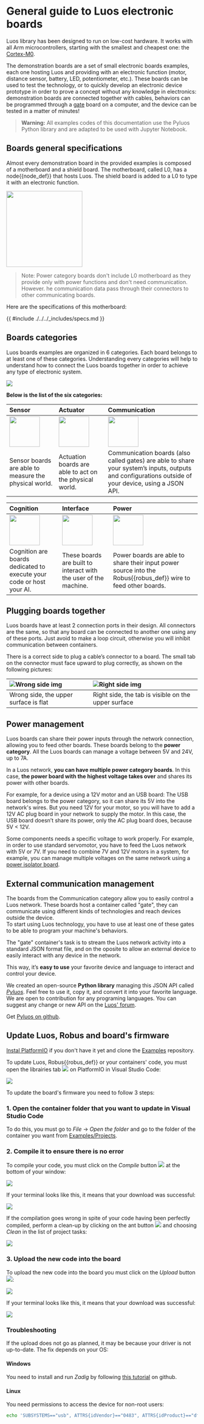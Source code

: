 # General guide to Luos electronic boards

Luos library has been designed to run on low-cost hardware. It works with all Arm microcontrollers, starting with the smallest and cheapest one: the <a href="https://developer.arm.com/ip-products/processors/cortex-m/cortex-m0" target="_blank">Cortex-M0</a>.

The demonstration boards are a set of small electronic boards examples, each one hosting Luos and providing with an electronic function (motor, distance sensor, battery, LED, potentiometer, etc.). These boards can be used to test the technology, or to quickly develop an electronic device prototype in order to prove a concept without any knowledge in electronics: demonstration boards are connected together with cables, behaviors can be programmed through a [gate](./boards_list/usb.md) board on a computer, and the device can be tested in a matter of minutes!

> **Warning:** All examples codes of this documentation use the Pyluos Python library and are adapted to be used with Jupyter Notebook.

## Boards general specifications

Almost every demonstration board in the provided examples is composed of a motherboard and a shield board. The motherboard, called L0, has a <span class="cust_tooltip">node<span class="cust_tooltiptext">{{node_def}}</span></span> that hosts Luos. The shield board is added to a L0 to type it with an electronic function.

<img src="/img/assembly.png" height="200px" />

> Note: Power category boards don't include L0 motherboard as they provide only with power functions and don't need communication. However. he communication data pass through their connectors to other communicating boards.

Here are the specifications of this motherboard:

{{ #include ./../../_includes/specs.md }}

## Boards categories

Luos boards examples are organized in 6 categories. Each board belongs to at least one of these categories. Understanding every categories will help to understand how to connect the Luos boards together in order to achieve any type of electronic system.

<img src="/img/boards_example.png" height="" />

**Below is the list of the six categories:**

| Sensor                                                | Actuator                                                | Communication                                                                                                                                         |
| :---------------------------------------------------- | :------------------------------------------------------ | :---------------------------------------------------------------------------------------------------------------------------------------------------- |
| <img src="/img/sticker-sensor.png" height="80" />     | <img src="/img/sticker-actuation.png" height="80" />    | <img src="/img/sticker-communication.png" height="80" />                                                                                              |
| Sensor boards are able to measure the physical world. | Actuation boards are able to act on the physical world. | Communication boards (also called gates) are able to share your system’s inputs, outputs and configurations outside of your device, using a JSON API. |

| Cognition                                                            | Interface                                                        | Power                                                                                                                                                                                  |
| :------------------------------------------------------------------- | :--------------------------------------------------------------- | :------------------------------------------------------------------------------------------------------------------------------------------------------------------------------------- |
| <img src="/img/sticker-cognition.png" height="80" />                 | <img src="/img/sticker-interface.png" height="80" />             | <img src="/img/sticker-power.png" height="80" />                                                                                                                                       |
| Cognition are boards dedicated to execute your code or host your AI. | These boards are built to interact with the user of the machine. | Power boards are able to share their input power source into the <span class="cust_tooltip">Robus<span class="cust_tooltiptext">{{robus_def}}</span></span> wire to feed other boards. |

<a name="plug"></a>

## Plugging boards together

Luos boards have at least 2 connection ports in their design. All connectors are the same, so that any board can be connected to another one using any of these ports. Just avoid to make a loop circuit, otherwise you will inhibit communication between containers.

There is a correct side to plug a cable’s connector to a board. The small tab on the connector must face upward to plug correctly, as shown on the following pictures:

| ![Wrong side img](/img/plug-no.png)   | ![Right side img](/img/plug-yes.png)                |
| :------------------------------------ | :-------------------------------------------------- |
| Wrong side, the upper surface is flat | Right side, the tab is visible on the upper surface |

## Power management

Luos boards can share their power inputs through the network connection, allowing you to feed other boards. These boards belong to the **power category**.
All the Luos boards can manage a voltage between 5V and 24V, up to 7A.

In a Luos network, **you can have multiple power category boards**. In this case, **the power board with the highest voltage takes over** and shares its power with other boards.

For example, for a device using a 12V motor and an USB board: The USB board belongs to the power category, so it can share its 5V into the network's wires. But you need 12V for your motor, so you will have to add a 12V AC plug board in your network to supply the motor. In this case, the USB board doesn’t share its power, only the AC plug board does, because 5V < 12V.

Some components needs a specific voltage to work properly. For example, in order to use standard servomotor, you have to feed the Luos network with 5V or 7V. If you need to combine 7V and 12V motors in a system, for example, you can manage multiple voltages on the same network using a [power isolator board](./boards_list/power-isolator.md).

## External communication management

The boards from the Communication category allow you to easily control a Luos network. These boards host a container called "gate", they can communicate using different kinds of technologies and reach devices outside the device.<br/>To start using Luos technology, you have to use at least one of these gates to be able to program your machine's behaviors.

The "gate" container's task is to stream the Luos network activity into a standard JSON format file, and on the oposite to allow an external device to easily interact with any device in the network.

This way, it’s **easy to use** your favorite device and language to interact and control your device.

We created an open-source **Python library** managing this JSON API called [_Pyluos_](../software/pyluos.md). Feel free to use it, copy it, and convert it into your favorite language. We are open to contribution for any programing languages. You can suggest any change or new API on the <a href="https://community.luos.io/" target="_blank">Luos' forum</a>.

Get <a href="https://github.com/Luos-io/Pyluos" target="_blank">Pyluos on github</a>.

## Update Luos, Robus and board's firmware

[Instal PlatformIO](../embedded/dev-env.html) if you don't have it yet and clone the [Examples](https://github.com/Luos-io/Examples) repository.

To update Luos, <span class="cust_tooltip">Robus<span class="cust_tooltiptext">{{robus_def}}</span></span> or your containers' code, you must open the librairies tab ![](/img/vscode-lib-button.png) on PlatformIO in Visual Studio Code:

![](/img/Update_Luos_Robus_Containers.png)

To update the board's firmware you need to follow 3 steps:

### 1. Open the container folder that you want to update in Visual Studio Code

To do this, you must go to _File_ -> _Open the folder_ and go to the folder of the container you want from [Examples/Projects](https://github.com/Luos-io/Examples/tree/master/Projects).

### 2. Compile it to ensure there is no error

To compile your code, you must click on the _Compile_ button ![](/img/compile-button.png) at the bottom of your window:

![](/img/compile.png)

If your terminal looks like this, it means that your download was successful:

![](/img/compile_success.png)

If the compilation goes wrong in spite of your code having been perfectly compiled, perform a clean-up by clicking on the ant button ![](/img/vscode-ant-button.png) and choosing _Clean_ in the list of project tasks:

![](/img/clean.png)

### 3. Upload the new code into the board

To upload the new code into the board you must click on the _Upload_ button ![](/img/upload-button.png):

![](/img/upload.png)

If your terminal looks like this, it means that your download was successful:

![](/img/upload_success.png)

### Troubleshooting

If the upload does not go as planned, it may be because your driver is not up-to-date. The fix depends on your OS:

#### Windows

You need to install and run _Zadig_ by following <a href="https://github.com/profezzorn/ProffieOS/wiki/zadig" target="blank_">this tutorial</a> on github.

#### Linux

You need permissions to access the device for non-root users:

```bash
echo 'SUBSYSTEMS=="usb", ATTRS{idVendor}=="0483", ATTRS{idProduct}=="df11", GROUP="plugdev", MODE="0666"' > /etc/udev/rules.d/60-luos.rules
```
